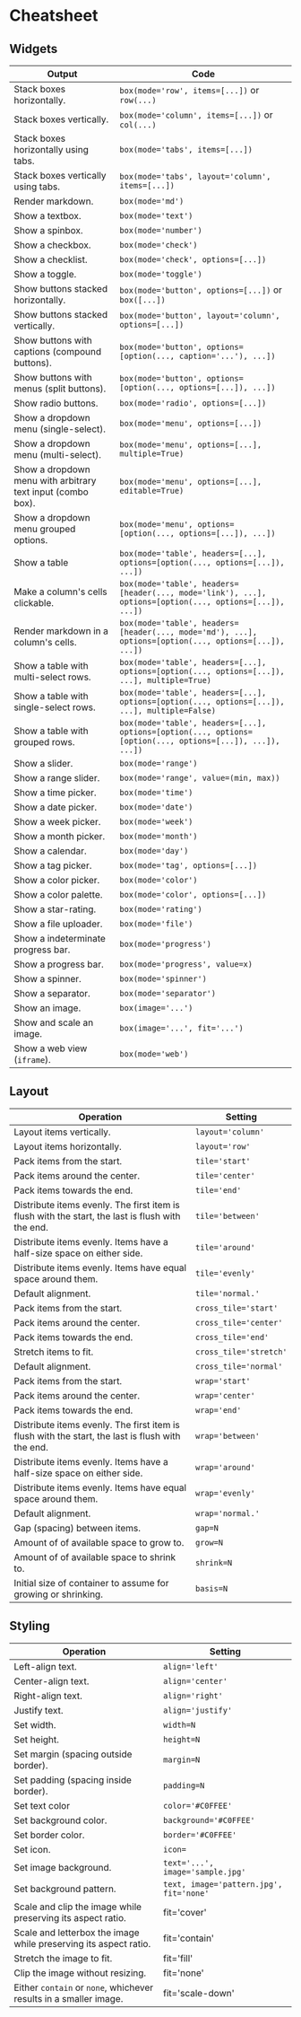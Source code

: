# Cheatsheet

## Widgets

| Output | Code |
|--------|------|
| Stack boxes horizontally. | `box(mode='row', items=[...])` or `row(...)` |
| Stack boxes vertically. | `box(mode='column', items=[...])` or `col(...)` |
| Stack boxes horizontally using tabs. | `box(mode='tabs', items=[...])` |
| Stack boxes vertically using tabs. | `box(mode='tabs', layout='column', items=[...])` |
| Render markdown. | `box(mode='md')` |
| Show a textbox. | `box(mode='text')` |
| Show a spinbox. | `box(mode='number')` |
| Show a checkbox. | `box(mode='check')` |
| Show a checklist. | `box(mode='check', options=[...])` |
| Show a toggle. | `box(mode='toggle')` |
| Show buttons stacked horizontally. | `box(mode='button', options=[...])` or `box([...])` |
| Show buttons stacked vertically. | `box(mode='button', layout='column', options=[...])` |
| Show buttons with captions (compound buttons). | `box(mode='button', options=[option(..., caption='...'), ...])` |
| Show buttons with menus (split buttons). | `box(mode='button', options=[option(..., options=[...]), ...])` |
| Show radio buttons. | `box(mode='radio', options=[...])` |
| Show a dropdown menu (single-select). | `box(mode='menu', options=[...])` |
| Show a dropdown menu (multi-select). | `box(mode='menu', options=[...], multiple=True)` |
| Show a dropdown menu with arbitrary text input (combo box). | `box(mode='menu', options=[...], editable=True)` |
| Show a dropdown menu grouped options. | `box(mode='menu', options=[option(..., options=[...]), ...])` |
| Show a table | `box(mode='table', headers=[...], options=[option(..., options=[...]), ...])` |
| Make a column's cells clickable. | `box(mode='table', headers=[header(..., mode='link'), ...], options=[option(..., options=[...]), ...])` |
| Render markdown in a column's cells. | `box(mode='table', headers=[header(..., mode='md'), ...], options=[option(..., options=[...]), ...])` |
| Show a table with multi-select rows. | `box(mode='table', headers=[...], options=[option(..., options=[...]), ...], multiple=True)` |
| Show a table with single-select rows. | `box(mode='table', headers=[...], options=[option(..., options=[...]), ...], multiple=False)` |
| Show a table with grouped rows. | `box(mode='table', headers=[...], options=[option(..., options=[option(..., options=[...]), ...]), ...])` |
| Show a slider. | `box(mode='range')` |
| Show a range slider. | `box(mode='range', value=(min, max))` |
| Show a time picker. | `box(mode='time')` |
| Show a date picker. | `box(mode='date')` |
| Show a week picker. | `box(mode='week')` |
| Show a month picker. | `box(mode='month')` |
| Show a calendar. | `box(mode='day')` |
| Show a tag picker. | `box(mode='tag', options=[...])` |
| Show a color picker. | `box(mode='color')` |
| Show a color palette. | `box(mode='color', options=[...])` |
| Show a star-rating. | `box(mode='rating')` |
| Show a file uploader. | `box(mode='file')` |
| Show a indeterminate progress bar. | `box(mode='progress')` |
| Show a progress bar. | `box(mode='progress', value=x)` |
| Show a spinner. | `box(mode='spinner')` |
| Show a separator. | `box(mode='separator')` |
| Show an image. | `box(image='...')` |
| Show and scale an image. | `box(image='...', fit='...')` |
| Show a web view (`iframe`). | `box(mode='web')` |

## Layout

| Operation | Setting |
|--------|------|
| Layout items vertically. | `layout='column'` |
| Layout items horizontally. | `layout='row'` |
| Pack items from the start. | `tile='start'` |
| Pack items around the center. | `tile='center'` |
| Pack items towards the end. | `tile='end'` |
| Distribute items evenly. The first item is flush with the start, the last is flush with the end. | `tile='between'` |
| Distribute items evenly. Items have a half-size space on either side. | `tile='around'` |
| Distribute items evenly. Items have equal space around them. | `tile='evenly'` |
| Default alignment. | `tile='normal.'` |
| Pack items from the start. | `cross_tile='start'` |
| Pack items around the center. | `cross_tile='center'` |
| Pack items towards the end. | `cross_tile='end'` |
| Stretch items to fit. | `cross_tile='stretch'` |
| Default alignment. | `cross_tile='normal'` |
| Pack items from the start. | `wrap='start'` |
| Pack items around the center. | `wrap='center'` |
| Pack items towards the end. | `wrap='end'` |
| Distribute items evenly. The first item is flush with the start, the last is flush with the end. | `wrap='between'` |
| Distribute items evenly. Items have a half-size space on either side. | `wrap='around'` |
| Distribute items evenly. Items have equal space around them. | `wrap='evenly'` |
| Default alignment. | `wrap='normal.'` |
| Gap (spacing) between items. | `gap=N` |
| Amount of of available space to grow to. | `grow=N` |
| Amount of of available space to shrink to. | `shrink=N` |
| Initial size of container to assume for growing or shrinking. | `basis=N` |
 
## Styling

| Operation | Setting |
|--------|------|
| Left-align text. | `align='left'` |
| Center-align text. | `align='center'` |
| Right-align text. | `align='right'` |
| Justify text. | `align='justify'` |
| Set width. | `width=N` |
| Set height. | `height=N` |
| Set margin (spacing outside border). | `margin=N` |
| Set padding (spacing inside border). | `padding=N` |
| Set text color | `color='#C0FFEE'` |
| Set background color. | `background='#C0FFEE'` |
| Set border color. | `border='#C0FFEE'` |
| Set icon. | `icon=` |
| Set image background. | `text='...', image='sample.jpg'` |
| Set background pattern. | `text, image='pattern.jpg', fit='none'` |
| Scale and clip the image while preserving its aspect ratio. | fit='cover' |
| Scale and letterbox the image while preserving its aspect ratio. | fit='contain' |
| Stretch the image to fit. | fit='fill' |
| Clip the image without resizing. | fit='none' |
| Either `contain` or `none`, whichever results in a smaller image. | fit='scale-down' |



